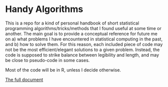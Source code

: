 
# Handy Algorithms

This is a repo for a kind of personal handbook of short statistical programming algorithms/tricks/methods that I found useful at some time or another. The main goal is to provide a conceptual reference for future me on a) what problems I have encountered in statistical computing in the past, and b) how to solve them. For this reason, each included piece of code may not be the most efficient/elegant solutions to a given problem. Instead, the code is supposed to strike balance between legibility and length, and may be close to pseudo-code in some cases. 

Most of the code will be in R, unless I decide otherwise.

[The full document](handy_algorithms.md)
